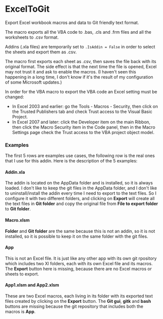 # ExcelToGit
Export Excel workbook macros and data to Git friendly text format.

The macro exports all the VBA code to .bas, .cls and .frm files and all the worksheets to .csv format.

Addins (.xla files) are temporarily set to `.IsAddin = False` in order to select the sheets and export them as .csv.

The macro first exports each sheet as .csv, then saves the file back with its original format.
The side effect is that the next time the file is opened, Excel may not trust it and ask to enable the macros.
(I haven't seen this happening in a long time, I don't know if it's the result of my configuration of some Microsoft 
updates.)

In order for the VBA macro to export the VBA code an Excel setting must be changed:
* In Excel 2003 and earlier: go the Tools - Macros - Security, then click on the Trusted Publishers tab and 
check Trust access to the Visual Basic Project. 
* In Excel 2007 and later: click the Developer item on the main Ribbon, then click the Macro Security item in the 
Code panel, then in the Macro Settings page check the Trust access to the VBA project object model.

### Examples
The first 5 rows are examples use cases, the following row is the real ones that I use for this addin. 
Here is the description of the 5 examples:

#### Addin.xla
The addin is located on the AppData folder and is installed, so it is always loaded. I don't like to keep the git files 
in the AppData folder, and I don't like to uninstall/install the addin every time I need to export to the text files. 
So I configure it with two different folders, and clicking on **Export** will create all the text files 
in **Git folder** and copy the original file from **File to export folder** to **Git folder**. 

#### Macro.xlsm
**Folder** and **Git folder** are the same because this is not an addin, so it is not installed, so it is possible to 
keep it on the same folder with the git files.

#### App
This is not an Excel file. It is just like any other app with its own git rpository which includes two Xl folders, each 
with its own Excel file and its macros. The **Export** button here is missing, because there are no Excel macros or 
sheets to export.

#### App1.xlsm and App2.xlsm
These are two Excel macros, each living in its folder with its exported text files created by clicking on the 
**Export** button. The **Git gui**, **gitk** and **bash** buttons are missing because the git repository that includes 
both the macros is **App**.
